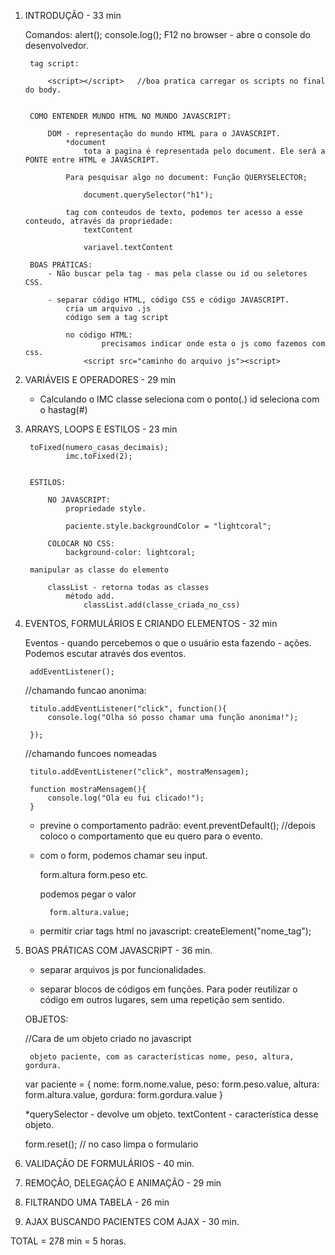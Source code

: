1) INTRODUÇÃO - 33 min

    Comandos:
        alert();
        console.log();     F12 no browser - abre o console do desenvolvedor.

        tag script:

            <script></script>   //boa pratica carregar os scripts no final do body.


        COMO ENTENDER MUNDO HTML NO MUNDO JAVASCRIPT:

            DOM - representação do mundo HTML para o JAVASCRIPT.
                *document
                    tota a pagina é representada pelo document. Ele será a PONTE entre HTML e JAVASCRIPT.
            
                Para pesquisar algo no document: Função QUERYSELECTOR;

                    document.querySelector("h1");

                tag com conteudos de texto, podemos ter acesso a esse conteudo, através da propriedade:
                    textContent

                    variavel.textContent

        BOAS PRÁTICAS:
            - Não buscar pela tag - mas pela classe ou id ou seletores CSS.

            - separar código HTML, código CSS e código JAVASCRIPT.
                cria um arquivo .js
                código sem a tag script

                no código HTML:
                        precisamos indicar onde esta o js como fazemos com css.
                    <script src="caminho do arquivo js"><script>
                
                


2) VARIÁVEIS E OPERADORES - 29 min

    - Calculando o IMC
        classe seleciona com o ponto(.)
        id seleciona com o hastag(#)



3) ARRAYS, LOOPS E ESTILOS - 23 min

        toFixed(numero_casas_decimais);
                imc.toFixed(2);


        ESTILOS:

            NO JAVASCRIPT:
                propriedade style.

                paciente.style.backgroundColor = "lightcoral";

            COLOCAR NO CSS:
                background-color: lightcoral;

        manipular as classe do elemento

            classList - retorna todas as classes 
                método add.
                    classList.add(classe_criada_no_css)

4) EVENTOS, FORMULÁRIOS E CRIANDO ELEMENTOS - 32 min

    Eventos - quando percebemos o que o usuário esta fazendo - ações.
        Podemos escutar através dos eventos.

        addEventListener();


    //chamando funcao anonima:

	    titulo.addEventListener("click", function(){
		    console.log("Olha só posso chamar uma função anonima!");

	    });

    //chamando funcoes nomeadas

        titulo.addEventListener("click", mostraMensagem);

	    function mostraMensagem(){
		    console.log("Ola eu fui clicado!");
	    }

    - previne o comportamento padrão:
        event.preventDefault();
        //depois coloco o comportamento que eu quero para o evento.

    
    - com o form, podemos chamar seu input.

        form.altura
        form.peso   etc.


        podemos pegar o valor

            form.altura.value;

    - permitir criar tags html no javascript:
        createElement("nome_tag");
    



5) BOAS PRÁTICAS COM JAVASCRIPT - 36 min.

     - separar arquivos js por funcionalidades.

    - separar blocos de códigos em funções. Para poder reutilizar o código em outros lugares, sem uma repetição sem sentido.

    OBJETOS:

    //Cara de um objeto criado no javascript

        objeto paciente, com as características nome, peso, altura, gordura.
     var paciente = {
            nome: form.nome.value,
            peso: form.peso.value,
            altura: form.altura.value,
            gordura: form.gordura.value
        }

    *querySelector - devolve um objeto.
            textContent - característica desse objeto.

    form.reset();  // no caso limpa o formulario



6) VALIDAÇÃO DE FORMULÁRIOS - 40 min.


7) REMOÇÃO, DELEGAÇÃO E ANIMAÇÃO - 29 min


8) FILTRANDO UMA TABELA - 26 min


9) AJAX BUSCANDO PACIENTES COM AJAX - 30 min.



TOTAL = 278 min = 5 horas.